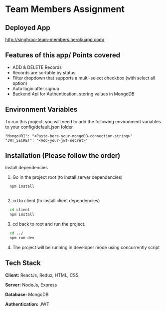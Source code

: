 
# Team Members Assignment 



## Deployed App

http://singhrao-team-members.herokuapp.com/



## Features of this app/ Points covered

- ADD & DELETE Records
- Records are sortable by status
- Filter dropdown that supports a multi-select checkbox (with select all option)
- Auto login after signup
- Backend Api for Authentication, storing values in MongoDB



## Environment Variables

To run this project, you will need to add the following environment variables to your config/default.json folder

`"MongoURI": "<Paste-here-your-mongoDB-connection-string>"`
`"JWT_SECRET": "<Add-your-jwt-secret>"`



## Installation (Please follow the order)

Install dependencies
1) Go in the project root (to install server dependencies)

```bash
  npm install 
  
```
2) cd to client (to install client dependencies) 



```bash
  cd client
  npm install
```

3) cd back to root and run the project.



```bash
  cd ../
  npm run dev
```
4) The project will be running in developer mode using concurrently script

## Tech Stack

**Client:** ReactJs, Redux, HTML, CSS

**Server:** NodeJs, Express

**Database:** MongoDB

**Authentication:** JWT





